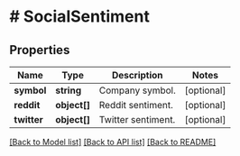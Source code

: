 # # SocialSentiment

## Properties

Name | Type | Description | Notes
------------ | ------------- | ------------- | -------------
**symbol** | **string** | Company symbol. | [optional]
**reddit** | **object[]** | Reddit sentiment. | [optional]
**twitter** | **object[]** | Twitter sentiment. | [optional]

[[Back to Model list]](../../README.md#models) [[Back to API list]](../../README.md#endpoints) [[Back to README]](../../README.md)
